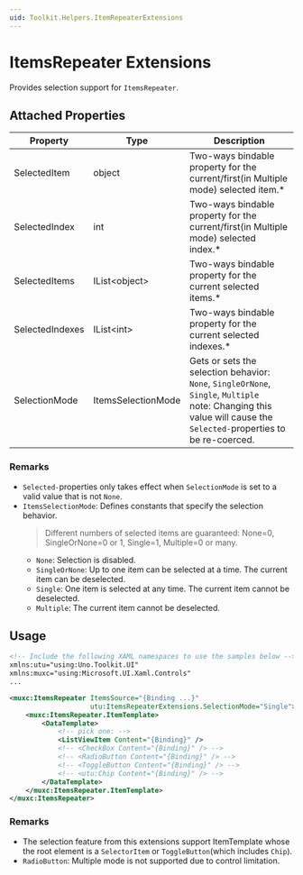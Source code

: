 ```yaml
---
uid: Toolkit.Helpers.ItemRepeaterExtensions
---
```

# ItemsRepeater Extensions
Provides selection support for `ItemsRepeater`.

## Attached Properties
Property|Type|Description
-|-|-
SelectedItem|object|Two-ways bindable property for the current/first(in Multiple mode) selected item.\*
SelectedIndex|int|Two-ways bindable property for the current/first(in Multiple mode) selected index.\*
SelectedItems|IList\<object>|Two-ways bindable property for the current selected items.\*
SelectedIndexes|IList\<int>|Two-ways bindable property for the current selected indexes.\*
SelectionMode|ItemsSelectionMode|Gets or sets the selection behavior: `None`, `SingleOrNone`, `Single`, `Multiple` <br/> note: Changing this value will cause the `Selected-`properties to be re-coerced.

### Remarks
- `Selected-`properties only takes effect when `SelectionMode` is set to a valid value that is not `None`.
- `ItemsSelectionMode`: Defines constants that specify the selection behavior.
  > Different numbers of selected items are guaranteed: None=0, SingleOrNone=0 or 1, Single=1, Multiple=0 or many.
  - `None`: Selection is disabled.
  - `SingleOrNone`: Up to one item can be selected at a time. The current item can be deselected.
  - `Single`: One item is selected at any time. The current item cannot be deselected.
  - `Multiple`: The current item cannot be deselected.

## Usage
```xml
<!-- Include the following XAML namespaces to use the samples below -->
xmlns:utu="using:Uno.Toolkit.UI"
xmlns:muxc="using:Microsoft.UI.Xaml.Controls"
...

<muxc:ItemsRepeater ItemsSource="{Binding ...}"
                    utu:ItemsRepeaterExtensions.SelectionMode="Single">
    <muxc:ItemsRepeater.ItemTemplate>
        <DataTemplate>
            <!-- pick one: -->
            <ListViewItem Content="{Binding}" />
            <!-- <CheckBox Content="{Binding}" /> -->
            <!-- <RadioButton Content="{Binding}" /> -->
            <!-- <ToggleButton Content="{Binding}" /> -->
            <!-- <utu:Chip Content="{Binding}" /> -->
        </DataTemplate>
    </muxc:ItemsRepeater.ItemTemplate>
</muxc:ItemsRepeater>
```

### Remarks
- The selection feature from this extensions support ItemTemplate whose the root element is a `SelectorItem` or `ToggleButton`(which includes `Chip`).
- `RadioButton`: Multiple mode is not supported due to control limitation.
